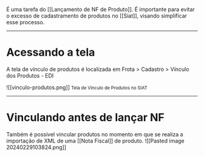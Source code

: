 É uma tarefa do [[Lançamento de NF de Produto]]. É importante para evitar o excesso de cadastramento de produtos no [[Siat]], visando simplificar esse processo.

---
# Acessando a tela

A tela de vínculo de produtos é localizada em Frota > Cadastro > Vínculo dos Produtos - EDI

![[vinculo-produtos.png]]
<span style="font-size: smaller;">Tela de Vínculo de Produtos no SIAT</span>

---
# Vinculando antes de lançar NF

Também é possível vincular produtos no momento em que se realiza a importação de XML de uma [[Nota Fiscal]] de produto.
![[Pasted image 20240229103824.png]]